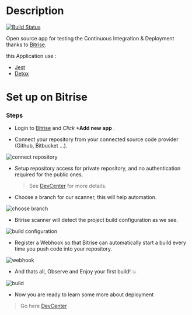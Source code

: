 # Description 

[![Build Status](https://app.bitrise.io/app/e6e12bb36eab0d28/status.svg?token=4El4-ooemJCALlSN5qzwPA&branch=master)](https://app.bitrise.io/app/e6e12bb36eab0d28)

Open source app for testing the Continuous Integration &amp; Deployment thanks to [Bitrise](https://www.bitrise.io/).

this Application use :
* [Jest](https://jestjs.io/)
* [Detox](https://github.com/wix/Detox)
# Set up on Bitrise
### Steps
* Login to [Bitrise](https://www.bitrise.io/) and *Click*  **+Add new app** .

* Connect your repository from your connected source code provider (Github, Bitbucket ...).

![connect repository](https://user-images.githubusercontent.com/30182093/46981453-4ab5bf00-d0d0-11e8-827b-a0f72de65e4d.png)

* Setup repository access for private repository, and no authentication required for the public ones.
  > See [DevCenter](https://devcenter.bitrise.io/getting-started/index/) for more details.
  
* Choose a branch for our scanner, this will help automation.

![choose branch](https://user-images.githubusercontent.com/30182093/46981713-75544780-d0d1-11e8-9e88-861e16bc30d3.png)

* Bitrise scanner will detect the project build configuration as we see.

![build configuration](https://user-images.githubusercontent.com/30182093/46981832-ea278180-d0d1-11e8-8684-bf631f1ad78e.png)

* Register a Webhook so that Bitrise can automatically start a build every time you push code into your repository.

![webhook](https://user-images.githubusercontent.com/30182093/46981987-75a11280-d0d2-11e8-9e98-6d9659018fe7.png)

* And thats all, Observe and Enjoy your first build! :boom:

![build](https://cdn.buttercms.com/gb2gLfrBSFSgzaOYFYCx)

* Now you are ready to learn some more about deployment
> Go here [DevCenter](https://devcenter.bitrise.io/)
